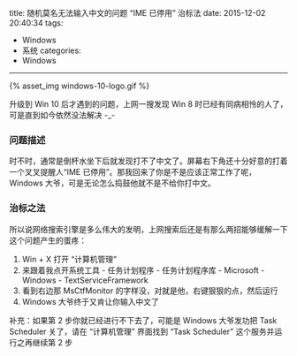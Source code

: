 title: 随机莫名无法输入中文的问题 “IME 已停用” 治标法
date: 2015-12-02 20:40:34
tags:
- Windows
- 系统
categories:
- Windows
---

{% asset_img windows-10-logo.gif %}

升级到 Win 10 后才遇到的问题，上网一搜发现 Win 8 时已经有同病相怜的人了，可是直到如今依然没法解决 -_-

<!--more-->

### 问题描述
时不时，通常是倒杯水坐下后就发现打不了中文了。屏幕右下角还十分好意的打着一个叉叉提醒人“IME 已停用”。那我回来了你是不是应该正常工作了呢，Windows 大爷，可是无论怎么捣鼓他就不是不给你打中文。

### 治标之法
所以说网络搜索引擎是多么伟大的发明，上网搜索后还是有那么两招能够缓解一下这个问题产生的蛋疼：
1. Win + X 打开 “计算机管理”
2. 来跟着我点开系统工具 - 任务计划程序 - 任务计划程序库 - Microsoft - Windows - TextServiceFramework
3. 看到右边那 MsCtfMonitor 的字样没，对就是他，右键狠狠的点，然后运行
4. Windows 大爷终于又肯让你输入中文了

补充：如果第 2 步你就已经进行不下去了，可能是 Windows 大爷发功把 Task Scheduler 关了，请在 “计算机管理” 界面找到 “Task Scheduler” 这个服务并运行之再继续第 2 步